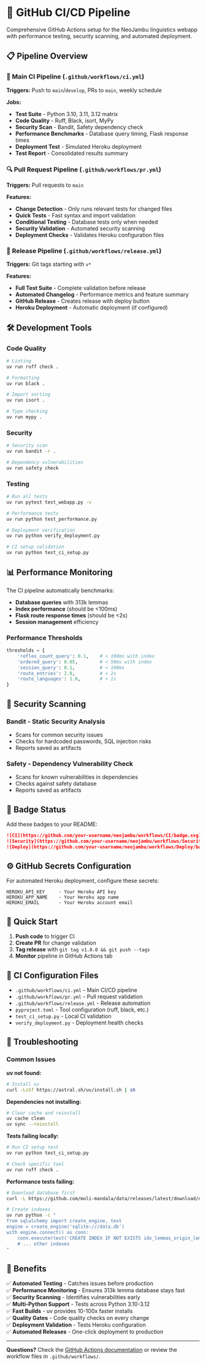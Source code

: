 # 🚀 GitHub CI/CD Pipeline

Comprehensive GitHub Actions setup for the NeoJambu linguistics webapp with performance testing, security scanning, and automated deployment.

## 📋 Pipeline Overview

### 🔄 Main CI Pipeline (`.github/workflows/ci.yml`)
**Triggers:** Push to `main`/`develop`, PRs to `main`, weekly schedule

**Jobs:**
- **Test Suite** - Python 3.10, 3.11, 3.12 matrix
- **Code Quality** - Ruff, Black, isort, MyPy
- **Security Scan** - Bandit, Safety dependency check
- **Performance Benchmarks** - Database query timing, Flask response times
- **Deployment Test** - Simulated Heroku deployment
- **Test Report** - Consolidated results summary

### 🔍 Pull Request Pipeline (`.github/workflows/pr.yml`)
**Triggers:** Pull requests to `main`

**Features:**
- **Change Detection** - Only runs relevant tests for changed files
- **Quick Tests** - Fast syntax and import validation
- **Conditional Testing** - Database tests only when needed
- **Security Validation** - Automated security scanning
- **Deployment Checks** - Validates Heroku configuration files

### 🎉 Release Pipeline (`.github/workflows/release.yml`)
**Triggers:** Git tags starting with `v*`

**Features:**
- **Full Test Suite** - Complete validation before release
- **Automated Changelog** - Performance metrics and feature summary
- **GitHub Release** - Creates release with deploy button
- **Heroku Deployment** - Automatic deployment (if configured)

## 🛠️ Development Tools

### Code Quality
```bash
# Linting
uv run ruff check .

# Formatting  
uv run black .

# Import sorting
uv run isort .

# Type checking
uv run mypy .
```

### Security
```bash
# Security scan
uv run bandit -r .

# Dependency vulnerabilities
uv run safety check
```

### Testing
```bash
# Run all tests
uv run pytest test_webapp.py -v

# Performance tests
uv run python test_performance.py

# Deployment verification
uv run python verify_deployment.py

# CI setup validation
uv run python test_ci_setup.py
```

## 📊 Performance Monitoring

The CI pipeline automatically benchmarks:
- **Database queries** with 313k lemmas
- **Index performance** (should be <100ms)
- **Flask route response times** (should be <2s)
- **Session management** efficiency

### Performance Thresholds
```python
thresholds = {
    'reflex_count_query': 0.1,    # < 100ms with index
    'ordered_query': 0.05,        # < 50ms with index  
    'session_query': 0.1,         # < 100ms
    'route_entries': 2.0,         # < 2s
    'route_languages': 1.0,       # < 1s
}
```

## 🔐 Security Scanning

### Bandit - Static Security Analysis
- Scans for common security issues
- Checks for hardcoded passwords, SQL injection risks
- Reports saved as artifacts

### Safety - Dependency Vulnerability Check
- Scans for known vulnerabilities in dependencies
- Checks against safety database
- Reports saved as artifacts

## 🎯 Badge Status

Add these badges to your README:

```markdown
![CI](https://github.com/your-username/neojambu/workflows/CI/badge.svg)
![Security](https://github.com/your-username/neojambu/workflows/Security/badge.svg)
![Deploy](https://github.com/your-username/neojambu/workflows/Deploy/badge.svg)
```

## ⚙️ GitHub Secrets Configuration

For automated Heroku deployment, configure these secrets:

```
HEROKU_API_KEY     - Your Heroku API key
HEROKU_APP_NAME    - Your Heroku app name  
HEROKU_EMAIL       - Your Heroku account email
```

## 🚀 Quick Start

1. **Push code** to trigger CI
2. **Create PR** for change validation
3. **Tag release** with `git tag v1.0.0 && git push --tags`
4. **Monitor** pipeline in GitHub Actions tab

## 📁 CI Configuration Files

- `.github/workflows/ci.yml` - Main CI/CD pipeline
- `.github/workflows/pr.yml` - Pull request validation
- `.github/workflows/release.yml` - Release automation
- `pyproject.toml` - Tool configuration (ruff, black, etc.)
- `test_ci_setup.py` - Local CI validation
- `verify_deployment.py` - Deployment health checks

## 🔧 Troubleshooting

### Common Issues

**uv not found:**
```bash
# Install uv
curl -LsSf https://astral.sh/uv/install.sh | sh
```

**Dependencies not installing:**
```bash
# Clear cache and reinstall
uv cache clean
uv sync --reinstall
```

**Tests failing locally:**
```bash
# Run CI setup test
uv run python test_ci_setup.py

# Check specific tool
uv run ruff check .
```

**Performance tests failing:**
```bash
# Download database first
curl -L https://github.com/moli-mandala/data/releases/latest/download/data.db -o data.db

# Create indexes
uv run python -c "
from sqlalchemy import create_engine, text
engine = create_engine('sqlite:///data.db')
with engine.connect() as conn:
    conn.execute(text('CREATE INDEX IF NOT EXISTS idx_lemmas_origin_lemma_id ON lemmas(origin_lemma_id)'))
    # ... other indexes
"
```

## 🎉 Benefits

✅ **Automated Testing** - Catches issues before production  
✅ **Performance Monitoring** - Ensures 313k lemma database stays fast  
✅ **Security Scanning** - Identifies vulnerabilities early  
✅ **Multi-Python Support** - Tests across Python 3.10-3.12  
✅ **Fast Builds** - uv provides 10-100x faster installs  
✅ **Quality Gates** - Code quality checks on every change  
✅ **Deployment Validation** - Tests Heroku configuration  
✅ **Automated Releases** - One-click deployment to production

---

**Questions?** Check the [GitHub Actions documentation](https://docs.github.com/en/actions) or review the workflow files in `.github/workflows/`.
